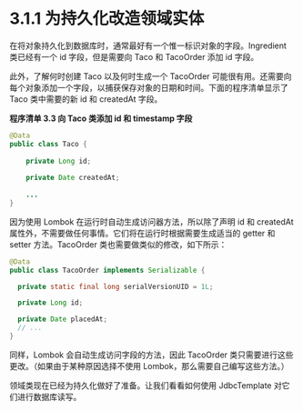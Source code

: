 # 3.1.1 为持久化改造领域实体

在将对象持久化到数据库时，通常最好有一个惟一标识对象的字段。Ingredient 类已经有一个 id 字段，但是需要向 Taco 和 TacoOrder 添加 id 字段。

此外，了解何时创建 Taco 以及何时生成一个 TacoOrder 可能很有用。还需要向每个对象添加一个字段，以捕获保存对象的日期和时间。下面的程序清单显示了 Taco 类中需要的新 id 和 createdAt 字段。

**程序清单 3.3 向 Taco 类添加 id 和 timestamp 字段**

```java
@Data
public class Taco {
    
    private Long id;
    
    private Date createdAt;
    
    ...
}
```

因为使用 Lombok 在运行时自动生成访问器方法，所以除了声明 id 和 createdAt 属性外，不需要做任何事情。它们将在运行时根据需要生成适当的 getter 和 setter 方法。TacoOrder 类也需要做类似的修改，如下所示：

```java
@Data
public class TacoOrder implements Serializable {

  private static final long serialVersionUID = 1L;

  private Long id;

  private Date placedAt;  
  // ...
}
```

同样，Lombok 会自动生成访问字段的方法，因此 TacoOrder 类只需要进行这些更改。（如果由于某种原因选择不使用 Lombok，那么需要自己编写这些方法。）

领域类现在已经为持久化做好了准备。让我们看看如何使用 JdbcTemplate 对它们进行数据库读写。  




